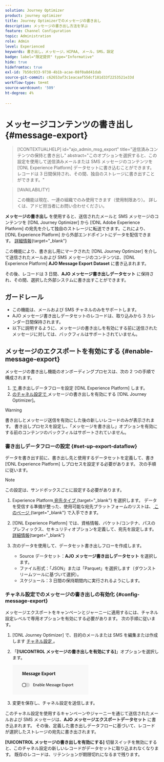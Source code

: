 ```yaml
---
solution: Journey Optimizer
product: journey optimizer
title: Journey Optimizerでのメッセージの書き出し
description: メッセージの書き出し方法を学ぶ
feature: Channel Configuration
topic: Administration
role: Admin
level: Experienced
keywords: 書き出し，メッセージ，HIPAA, メール，SMS，設定
badge: label="限定提供" type="Informative"
hide: true
hidefromtoc: true
exl-id: 7b50c933-9738-4b1b-acae-08f0a8d41dab
source-git-commit: c62653af3c1eacaaf55dcf181d33f2253521e33d
workflow-type: tm+mt
source-wordcount: '509'
ht-degree: 4%

---
```


# メッセージコンテンツの書き出し {#message-export}

>[!CONTEXTUALHELP]
>id="ajo_admin_msg_export"
>title="送信済みコンテンツの保持と書き出し"
>abstract="このオプションを選択すると、この設定を使用して送信済みメールまたは SMS メッセージのコンテンツを [!DNL Experience Platform] データセットに書き込むことができます。 レコードは 3 日間保持され、その間、独自のストレージに書き出すことができます。"

>[!AVAILABILITY]
>
>この機能は現在、一連の組織でのみ使用できます（使用制限あり）。 詳しくは、アドビ担当者にお問い合わせください。

**メッセージの書き出し** を使用すると、送信されたメールと SMS メッセージのコンテンツを [!DNL Journey Optimizer] から [!DNL Adobe Experience Platform] の宛先を介して独自のストレージに転送できます。これにより、[!DNL Experience Platform] から外部エンドポイントにデータを配信できます。 [詳細情報](https://experienceleague.adobe.com/ja/docs/experience-platform/destinations/home){target="_blank"}

この機能により、書き出し用にマークされた [!DNL Journey Optimizer] を介して送信されたメールおよび SMS メッセージのコンテンツは、[!DNL Experience Platform] **AJO Message Export Dataset** に書き込まれます。

その後、レコードは 3 日間、**AJO メッセージ書き出しデータセット** に保持され、その間、選択した外部システムに書き出すことができます。
<!--
## Terminology

* **[!DNL Experience Platform] destinations** - Framework to deliver data out of Experience Platform into external endpoints. [Learn more](https://experienceleague.adobe.com/ja/docs/experience-platform/destinations/home){target="_blank"}
* **AJO Message Export Dataset** - An [!DNL Experience Platform] dataset which stores the message content of email and SMS messages sent via [!DNL Journey Optimizer] which have been marked for export.
* **Retention**: Records in the AJO Message Export Dataset are retained for 3 calendar days from ingestion.-->

## ガードレール

* この機能は、メールおよび SMS チャネルのみをサポートします。
* AJO メッセージ書き出しデータセットのレコードは、取り込みから 3 カレンダー日間保持されます。
* 以下に説明するように、メッセージの書き出しを有効にする前に送信されたメッセージに対しては、バックフィルはサポートされていません。

## メッセージのエクスポートを有効にする {#enable-message-export}

メッセージの書き出し機能のオンボーディングプロセスは、次の 2 つの手順で構成されます。

1. [ で ](#set-up-export-dataflow) 書き出しデータフローを設定 [!DNL Experience Platform] します。
1. [ のチャネル設定で ](#config-message-export) メッセージの書き出しを有効にする [!DNL Journey Optimizer]。

>[!WARNING]
>
>書き出しとメッセージ送信を有効にした後の新しいレコードのみが表示されます。 書き出しプロセスを設定し、「メッセージを書き出し」オプションを有効にする前のコンテンツのバックフィルはサポートされていません。

### 書き出しデータフローの設定 {#set-up-export-dataflow}

データを書き出す前に、書き出し先と使用するデータセットを定義して、書き [!DNL Experience Platform] しプロセスを設定する必要があります。 次の手順に従います。

>[!NOTE]
>
>この設定は、サンドボックスごとに設定する必要があります。

1. Experience Platform[ 宛先タイプ ](https://experienceleague.adobe.com/ja/docs/experience-platform/destinations/destination-types){target="_blank"} を選択します。 データを受信する準備が整った、使用可能な宛先プラットフォームのリストは、[ このページ ](https://experienceleague.adobe.com/ja/docs/experience-platform/destinations/catalog/overview){target="_blank"} で入手できます。

1. [!DNL Experience Platform] では、資格情報、バケット/コンテナ、パスのプレフィックス、セキュリティオプションを定義して、宛先を設定します。 [詳細情報](https://experienceleague.adobe.com/ja/docs/experience-platform/destinations/ui/activate/export-datasets){target="_blank"}

1. 次のデータを使用して、データセット書き出しフローを作成します。

   * Source データセット：**AJO メッセージ書き出しデータセット** を選択します。
   * ファイル形式：「JSON」または「Parquet」を選択します（ダウンストリームツールに基づいて選択）。
   * スケジュール：3 日間の保持期間内に実行されるようにします。

### チャネル設定でのメッセージの書き出しの有効化 {#config-message-export}

メッセージエクスポートをキャンペーンとジャーニーに適用するには、チャネル設定レベルで専用オプションを有効にする必要があります。 次の手順に従います。

1. [!DNL Journey Optimizer] で、目的のメールまたは SMS を編集または作成します [ チャネル設定 ](channel-surfaces.md#create-channel-surface)。

1. 「**[!UICONTROL メッセージの書き出しを有効にする]**」オプションを選択します。

   ![](assets/config-message-export.png)

1. 変更を保存し、チャネル設定を送信します。

このチャネル設定を使用するキャンペーンやジャーニーを通じて送信されたメールおよび SMS メッセージは、**AJO メッセージエクスポートデータセット** に書き込まれます。 その後、定義した書き出しデータフローに基づいて、レコードが選択したストレージの宛先に書き出されます。

**[!UICONTROL メッセージの書き出しを有効にする]** 切替スイッチを無効にすると、このチャネル設定の新しいレコードがデータセットに取り込まれなくなります。 既存のレコードは、リテンションが期限切れになるまで残ります。
